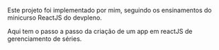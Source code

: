 Este projeto foi implementado por mim, seguindo os ensinamentos do minicurso ReactJS do devpleno.

Aqui tem o passo a passo da criação de um app em reactJS de gerenciamento de séries.
